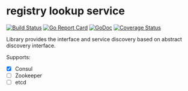 # registry lookup service

[![Build Status](https://travis-ci.org/trafficstars/registry.svg?branch=master)](https://travis-ci.org/trafficstars/registry)
[![Go Report Card](https://goreportcard.com/badge/github.com/trafficstars/registry)](https://goreportcard.com/report/github.com/trafficstars/registry)
[![GoDoc](https://godoc.org/github.com/trafficstars/registry?status.svg)](https://godoc.org/github.com/trafficstars/registry)
[![Coverage Status](https://coveralls.io/repos/github/trafficstars/registry/badge.svg)](https://coveralls.io/github/trafficstars/registry)

Library provides the interface and service discovery based on abstract discovery interface.

Supports:

* [X] Consul
* [ ] Zookeeper
* [ ] etcd
